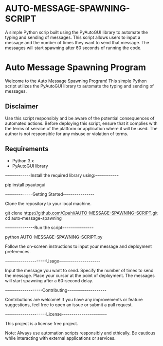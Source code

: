 # AUTO-MESSAGE-SPAWNING-SCRIPT
  A simple Python scrip built using the PyAutoGUI library to automate the typing and sending of messages. This script allows users to input a message and the number of times they want to send that message. The messages will start spawning after 60 seconds of running the code.

# Auto Message Spawning Program

Welcome to the Auto Message Spawning Program! This simple Python script utilizes the PyAutoGUI library to automate the typing and sending of messages.

## Disclaimer

Use this script responsibly and be aware of the potential consequences of automated actions. Before deploying this script, ensure that it complies with the terms of service of the platform or application where it will be used. The author is not responsible for any misuse or violation of terms.

## Requirements

- Python 3.x
- PyAutoGUI library
  

-------------Install the required library using:------------

pip install pyautogui


--------------Getting Started----------------

Clone the repository to your local machine.


git clone https://github.com/Cpahi/AUTO-MESSAGE-SPAWNING-SCRIPT.git
cd auto-message-spawning



---------------Run the script----------------

python AUTO-MESSAGE-SPAWNING-SCRIPT.py



Follow the on-screen instructions to input your message and deployment preferences.


---------------------Usage---------------------

Input the message you want to send.
Specify the number of times to send the message.
Place your cursor at the point of deployment.
The messages will start spawning after a 60-second delay.



-------------------Contributing--------------------

Contributions are welcome! If you have any improvements or feature suggestions, feel free to open an issue or submit a pull request.



---------------------License-----------------------

This project is a license free project.


Note: Always use automation scripts responsibly and ethically. Be cautious while interacting with external applications or services.



